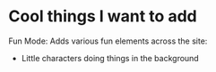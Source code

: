 # Cool things I want to add

Fun Mode: Adds various fun elements across the site:

- Little characters doing things in the background